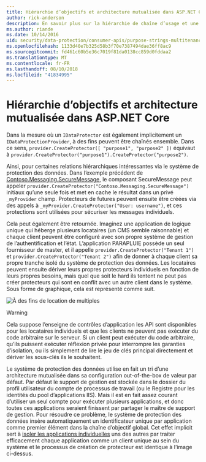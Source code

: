 ```yaml
---
title: Hiérarchie d’objectifs et architecture mutualisée dans ASP.NET Core
author: rick-anderson
description: En savoir plus sur la hiérarchie de chaîne d’usage et une architecture mutualisée par rapport à l’API de Protection des données ASP.NET Core.
ms.author: riande
ms.date: 10/14/2016
uid: security/data-protection/consumer-apis/purpose-strings-multitenancy
ms.openlocfilehash: 1133d40e7b325d58b3f70e7387494dae36ff8ac9
ms.sourcegitcommit: fd461c60b5e36c7019f81da0138cc859d0fddaa2
ms.translationtype: MT
ms.contentlocale: fr-FR
ms.lasthandoff: 08/10/2018
ms.locfileid: "41834995"
---
```

# <a name="purpose-hierarchy-and-multi-tenancy-in-aspnet-core"></a>Hiérarchie d’objectifs et architecture mutualisée dans ASP.NET Core

Dans la mesure où un `IDataProtector` est également implicitement un `IDataProtectionProvider`, à des fins peuvent être chaînés ensemble. Dans ce sens, `provider.CreateProtector([ "purpose1", "purpose2" ])` équivaut à `provider.CreateProtector("purpose1").CreateProtector("purpose2")`.

Ainsi, pour certaines relations hiérarchiques intéressantes via le système de protection des données. Dans l’exemple précédent de [Contoso.Messaging.SecureMessage](xref:security/data-protection/consumer-apis/purpose-strings#data-protection-contoso-purpose), le composant SecureMessage peut appeler `provider.CreateProtector("Contoso.Messaging.SecureMessage")` initiaux qu’une seule fois et met en cache le résultat dans un privé `_myProvider` champ. Protecteurs de futures peuvent ensuite être créées via des appels à `_myProvider.CreateProtector("User: username")`, et ces protections sont utilisées pour sécuriser les messages individuels.

Cela peut également être retournée. Imaginez une application de logique unique qui héberge plusieurs locataires (un CMS semble raisonnable) et chaque client peuvent être configuré avec son propre système de gestion de l’authentification et l’état. L’application PARAPLUIE possède un seul fournisseur de master, et il appelle `provider.CreateProtector("Tenant 1")` et `provider.CreateProtector("Tenant 2")` afin de donner à chaque client sa propre tranche isolé du système de protection des données. Les locataires peuvent ensuite dériver leurs propres protecteurs individuels en fonction de leurs propres besoins, mais quel que soit le hard ils tentent ne peut pas créer protecteurs qui sont en conflit avec un autre client dans le système. Sous forme de graphique, cela est représenté comme suit.

![À des fins de location de multiples](purpose-strings-multitenancy/_static/purposes-multi-tenancy.png)

>[!WARNING]
> Cela suppose l’enseigne de contrôles d’application les API sont disponibles pour les locataires individuels et que les clients ne peuvent pas exécuter du code arbitraire sur le serveur. Si un client peut exécuter du code arbitraire, qu’ils puissent exécuter réflexion privée pour interrompre les garanties d’isolation, ou ils simplement de lire le jeu de clés principal directement et dériver les sous-clés ils le souhaitent.

Le système de protection des données utilise en fait un tri d’une architecture mutualisée dans sa configuration out-of-the-box de valeur par défaut. Par défaut le support de gestion est stockée dans le dossier du profil utilisateur du compte de processus de travail (ou le Registre pour les identités du pool d’applications IIS). Mais il est en fait assez courant d’utiliser un seul compte pour exécuter plusieurs applications, et donc toutes ces applications seraient finissent par partager le maître de support de gestion. Pour résoudre ce problème, le système de protection des données insère automatiquement un identificateur unique par application comme premier élément dans la chaîne d’objectif global. Cet effet implicit sert à [isoler les applications individuelles](xref:security/data-protection/configuration/overview#per-application-isolation) uns des autres par traiter efficacement chaque application comme un client unique au sein du système et le processus de création de protecteur est identique à l’image ci-dessus.
